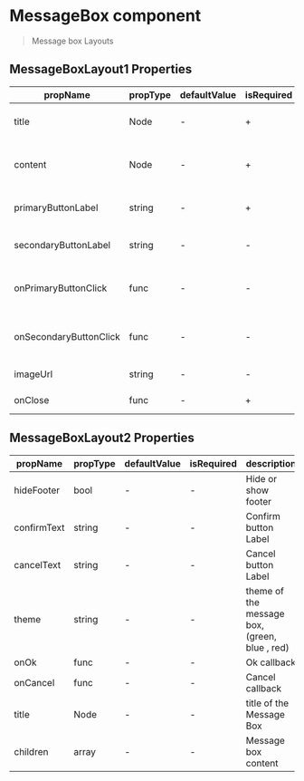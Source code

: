 # MessageBox component

> Message box Layouts

## MessageBoxLayout1 Properties

| propName | propType | defaultValue | isRequired | description |
|----------|----------|--------------|------------|-------------|
| title	 | Node | - | + | Title for Messag Box |
| content | Node | - | + | Content of the Message Box |
| primaryButtonLabel | string | - | + | Primary Button Label |
| secondaryButtonLabel | string | - | - | Secondary Button Label |
| onPrimaryButtonClick | func | - | - | Primary Button Click callback |
| onSecondaryButtonClick | func | - | - | Secondary Button Click handler |
| imageUrl | string | - | - | Header image url |
| onClose | func | - | + | Close callback |

## MessageBoxLayout2 Properties

| propName | propType | defaultValue | isRequired | description |
|----------|----------|--------------|------------|-------------|
| hideFooter | bool | - | - | Hide or show footer |
| confirmText | string | - | - | Confirm button Label |
| cancelText | string | - | - | Cancel button Label |
| theme | string | - | - | theme of the message box, (green, blue , red) |
| onOk | func | - | - | Ok callback |
| onCancel | func | - | - | Cancel callback |
| title | Node | - | - | title of the Message Box |
| children | array | - | - | Message box content |
